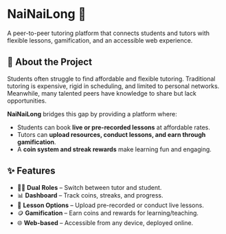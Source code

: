 # NaiNaiLong 🦖 
A peer-to-peer tutoring platform that connects students and tutors with flexible lessons, gamification, and an accessible web experience.  

## 📌 About the Project  
Students often struggle to find affordable and flexible tutoring. Traditional tutoring is expensive, rigid in scheduling, and limited to personal networks. Meanwhile, many talented peers have knowledge to share but lack opportunities.  

**NaiNaiLong** bridges this gap by providing a platform where:  
- Students can book **live or pre-recorded lessons** at affordable rates.  
- Tutors can **upload resources, conduct lessons, and earn through gamification**.  
- A **coin system and streak rewards** make learning fun and engaging.  

## ✨ Features  
- 👩‍🏫 **Dual Roles** – Switch between tutor and student.  
- 📊 **Dashboard** – Track coins, streaks, and progress.  
- 🎥 **Lesson Options** – Upload pre-recorded or conduct live lessons.  
- 🪙 **Gamification** – Earn coins and rewards for learning/teaching.  
- 🌐 **Web-based** – Accessible from any device, deployed online.   

